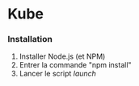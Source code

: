 # Kube

### Installation
1. Installer Node.js (et NPM)
2. Entrer la commande "npm install"
3. Lancer le script *launch*

